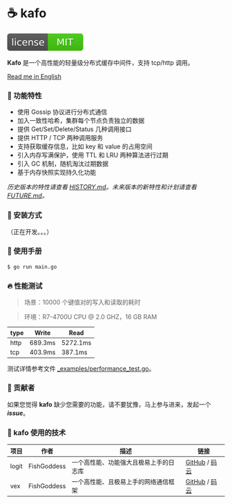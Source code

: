# ☕ kafo

[![License](_icon/license.svg)](https://opensource.org/licenses/MIT)

**Kafo** 是一个高性能的轻量级分布式缓存中间件，支持 tcp/http 调用。

[Read me in English](./README.en.md)

### 📃 功能特性

* 使用 Gossip 协议进行分布式通信
* 加入一致性哈希，集群每个节点负责独立的数据
* 提供 Get/Set/Delete/Status 几种调用接口
* 提供 HTTP / TCP 两种调用服务
* 支持获取缓存信息，比如 key 和 value 的占用空间
* 引入内存写满保护，使用 TTL 和 LRU 两种算法进行过期
* 引入 GC 机制，随机淘汰过期数据
* 基于内存快照实现持久化功能

_历史版本的特性请查看 [HISTORY.md](./HISTORY.md)。未来版本的新特性和计划请查看 [FUTURE.md](./FUTURE.md)。_

### 🔧 安装方式

（正在开发。。。）

### 📖 使用手册

```bash
$ go run main.go
```

### 🔥 性能测试

> 场景：10000 个键值对的写入和读取的耗时

> 环境：R7-4700U CPU @ 2.0 GHZ，16 GB RAM

| type | Write | Read |
|------|-------|------|
| http | 689.3ms | 5272.1ms |
| tcp | 403.9ms | 387.1ms |

测试详情参考文件 [_examples/performance_test.go](./_examples/performance_test.go)。

### 👤 贡献者

如果您觉得 **kafo** 缺少您需要的功能，请不要犹豫，马上参与进来，发起一个 _**issue**_。

### 🔬 kafo 使用的技术

| 项目 | 作者 | 描述 | 链接 |
| -----------|--------|-------------|-------------------|
| logit | FishGoddess | 一个高性能、功能强大且极易上手的日志库 | [GitHub](https://github.com/FishGoddess/logit) / [码云](https://gitee.com/FishGoddess/logit) |
| vex | FishGoddess | 一个高性能、且极易上手的网络通信框架 | [GitHub](https://github.com/FishGoddess/vex) / [码云](https://gitee.com/FishGoddess/vex) |
